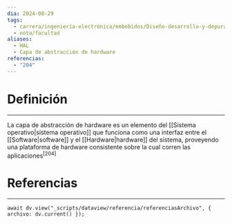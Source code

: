 ```yaml
---
dia: 2024-08-29
tags:
  - carrera/ingeniería-electrónica/embebidos/Diseño-desarrollo-y-depuración
  - nota/facultad
aliases:
  - HAL
  - Capa de abstracción de hardware
referencias:
  - "204"
---
```

# Definición
---
La capa de abstracción de hardware es un elemento del [[Sistema operativo|sistema operativo]] que funciona como una interfaz entre el [[Software|software]] y el [[Hardware|hardware]] del sistema, proveyendo una plataforma de hardware consistente sobre la cual corren las aplicaciones<sup><a href="#ref-204" style="color: inherit; text-decoration: none;">[204]</a></sup> 


# Referencias
---
```dataviewjs
await dv.view("_scripts/dataview/referencia/referenciasArchivo", { archivo: dv.current() });
```